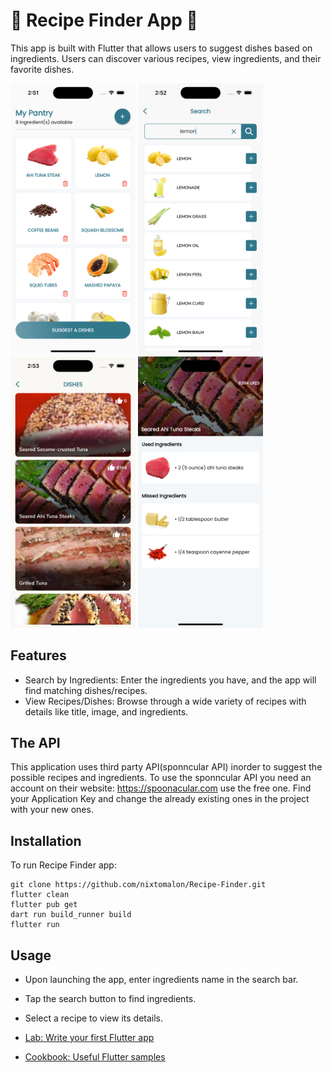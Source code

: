 # 🍜 Recipe Finder App 🍜
This app is built with Flutter that allows users to suggest dishes based on ingredients. Users can discover various recipes, view ingredients, and their favorite dishes.
<p float="left">
  <img src="https://github.com/nixtomalon/Recipe-Finder/blob/master/assets/screenshots/1.png" width="200" />
  <img src="https://github.com/nixtomalon/Recipe-Finder/blob/master/assets/screenshots/2.png" width="200" />
  <img src="https://github.com/nixtomalon/Recipe-Finder/blob/master/assets/screenshots/3.png" width="200" />
  <img src="https://github.com/nixtomalon/Recipe-Finder/blob/master/assets/screenshots/4.png" width="200" />
</p>

## Features
- Search by Ingredients: Enter the ingredients you have, and the app will find matching dishes/recipes.
- View Recipes/Dishes: Browse through a wide variety of recipes with details like title, image, and ingredients.

## The API

This application uses third party API(sponncular API) inorder to suggest the possible recipes and ingredients. To use the sponncular API you need an account on their website: https://spoonacular.com use the free one. Find your Application Key and change the already existing ones in the project with your new ones.

## Installation
To run Recipe Finder app:
```shell
git clone https://github.com/nixtomalon/Recipe-Finder.git
flutter clean
flutter pub get
dart run build_runner build
flutter run
```

## Usage
- Upon launching the app, enter ingredients name in the search bar.<br>
- Tap the search button to find ingredients.
- Select a recipe to view its details.


- [Lab: Write your first Flutter app](https://flutter.dev/docs/get-started/codelab)
- [Cookbook: Useful Flutter samples](https://flutter.dev/docs/cookbook)
